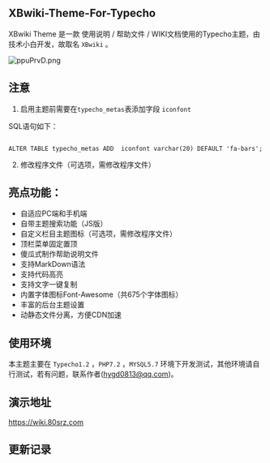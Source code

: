 ## XBwiki-Theme-For-Typecho

XBwiki Theme 是一款 使用说明 / 帮助文件 / WIKI文档使用的Typecho主题，由技术小白开发，故取名 `XBwiki` 。

![ppuPrvD.png](https://s1.ax1x.com/2023/03/10/ppuPrvD.png)

## 注意

1. 启用主题前需要在`typecho_metas`表添加字段 `iconfont`

SQL语句如下：

<code>
ALTER TABLE typecho_metas ADD  iconfont varchar(20) DEFAULT 'fa-bars';
</code>

2. 修改程序文件（可选项，需修改程序文件）



## 亮点功能：

- 自适应PC端和手机端
- 自带主题搜索功能（JS版）
- 自定义栏目主题图标（可选项，需修改程序文件）
- 顶栏菜单固定置顶
- 傻瓜式制作帮助说明文件
- 支持MarkDown语法
- 支持代码高亮
- 支持文字一键复制
- 内置字体图标Font-Awesome（共675个字体图标）
- 丰富的后台主题设置
- 动静态文件分离，方便CDN加速

## 使用环境

本主题主要在 `Typecho1.2` ，`PHP7.2` ，`MYSQL5.7` 环境下开发测试，其他环境请自行测试，若有问题，联系作者(hygd0813@qq.com)。

## 演示地址

https://wiki.80srz.com

## 更新记录



